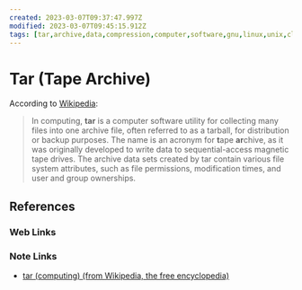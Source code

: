 ```yaml
---
created: 2023-03-07T09:37:47.997Z
modified: 2023-03-07T09:45:15.912Z
tags: [tar,archive,data,compression,computer,software,gnu,linux,unix,cli]
---
```

# Tar (Tape Archive)

According to [Wikipedia][tar-wiki]:

>In computing,
>**tar** is a computer software utility for collecting many files into one archive file,
>often referred to as a tarball,
>for distribution or backup purposes.
>The name is an acronym for **t**ape **ar**chive,
>as it was originally developed to write data to sequential-access magnetic tape drives.
>The archive data sets created by tar contain various file system attributes,
>such as file permissions, modification times, and user and group ownerships.

## References

### Web Links

<!-- Hidden References -->

### Note Links

* [tar (computing) (from Wikipedia, the free encyclopedia)][tar-wiki]

<!-- Hidden References -->
[tar-wiki]: https://en.wikipedia.org/wiki/Tar_(computing) "tar (computing) (from Wikipedia, the free encyclopedia)"
